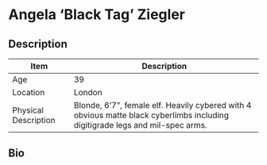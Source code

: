 # Angela ‘Black Tag’ Ziegler

## Description

| Item                 | Description                                                                                                                    |
| -------------------- | ------------------------------------------------------------------------------------------------------------------------------ |
| Age                  | 39                                                                                                                             |
| Location             | London                                                                                                                         |
| Physical Description | Blonde, 6’7”, female elf.  Heavily cybered with 4 obvious matte black cyberlimbs including digitigrade legs and mil-spec arms. |

## Bio
